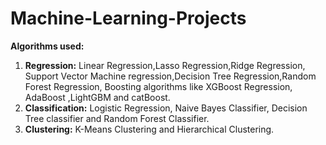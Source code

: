# Machine-Learning-Projects
**Algorithms used:**
1. **Regression:** Linear Regression,Lasso Regression,Ridge Regression, Support Vector Machine regression,Decision Tree Regression,Random Forest Regression, Boosting algorithms like XGBoost Regression, AdaBoost ,LightGBM and catBoost.
2. **Classification:** Logistic Regression, Naive Bayes Classifier, Decision Tree classifier and Random Forest Classifier.
3. **Clustering:** K-Means Clustering and Hierarchical Clustering.
